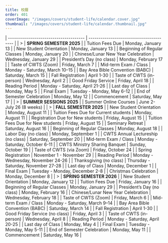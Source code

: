 ```yaml
---
title: 校曆
order: 401
coverImage: "/images/covers/student-life/calendar.cover.jpg"
thumbnail: "/images/covers/student-life/calendar.thumbnail.jpg"
---
```


<style>
    table thead {
        display: none;
    }
    td[colspan] {
        padding-top: 1.5rem;
    }
</style>

| -------------------------------------- | ---------------------------------------- |
| >                                      | **SPRING SEMESTER 2025**                 |
| Tuition Fees Due                       | Monday, January 13                       |
| New Student Orientation                | Monday, January 13                       |
| Beginning of Regular Classes           | Monday, January 20                       |
| Chinese/Lunar New Year Celebration     | Wednesday, January 29                    |
| President’s Day (no class)             | Monday, February 17                      |
| Taste of CWTS (Zoom)                   | Friday, March 7                          |
| Mid-term Exam / Class                  | Monday - Saturday, March 10–15           |
| Bay Area Bible Convention (BABC)       | Saturday, March 15                       |
| Fall Registration                      | April 1-30                               |
| Taste of CWTS (in-person)              | Wednesday, April 2                       |
| Good Friday Service                    | Friday, April 18                         |
| Reading Period                         | Monday - Saturday, April 21-26           |
| Last day of Class                      | Monday, May 5                            |
| Final Exam                             | Tuesday - Monday, May 6-12               |
| End of Semester Celebration            | Monday, May 12                           |
| Commencement                           | Saturday, May 17                         |
| >                                      | **SUMMER SESSIONS 2025**                 |
| Summer Online Courses                  | June 2-July 26 (8 weeks)                 |
| >                                      | **FALL SEMESTER 2025**                   |
| New Student Orientation                | Monday, August 11                        |
| Tuition Fees Due for Current students  | Monday, August 11                        |
| Registration Due for New students      | Friday, August 15                        |
| Tuition Fees Due for New students      | Friday, August 15                        |
| Seminary Retreat                       | Saturday, August 16                      |
| Beginning of Regular Classes           | Monday, August 18                        |
| Labor Day (no class)                   | Monday, September 1                      |
| CWTS Annual Lectureship  (no class)    | Saturday, September 20                   |
| Mid-term Exam / Class                  | Monday - Saturday, October 6-11          |
| CWTS Ministry Sharing Banquet          | Sunday, October 19                       |
| Taste of CWTS (via Zoom)               | Friday, October 24                       |
| Spring Registration                    | November 1 - November 29                 |
| Reading Period                         | Monday - Wednesday, November 24-26       |
| Thanksgiving (no class)                | Thursday - Saturday, November 27-28      |
| Last day of Class                      | Monday, December 1                       |
| Final Exam                             | Tuesday - Monday, December 2-8           |
| Christmas Celebration                  | Monday, December 8                       |
| >                                      | **SPRING SEMESTER 2026**                 |
| New Student Orientation                | Monday, January 12                       |
| Tuition Fees Due                       | Friday, January 16                       |
| Beginning of Regular Classes           | Monday, January 29                       |
| President’s Day (no class)             | Monday, February 16                      |
| Chinese/Lunar New Year Celebration     | Wednesday, February 18                   |
| Taste of CWTS (Zoom)                   | Friday, March 6                          |
| Mid-term Exam / Class                  | Monday - Saturday, March 9–14            |
| Bay Area Bible Convention (BABC)       | Saturday, March 14                       |
| Fall Registration                      | April 1-30                               |
| Good Friday Service (no class)         | Friday, April 3                          |
| Taste of CWTS (in-person)              | Wednesday, April 8                       |
| Reading Period                         | Monday - Saturday, April 20-25           |
| Last day of Class                      | Monday, May 4                            |
| Final Exam                             | Tuesday - Monday, May 5-11               |
| End of Semester Celebration            | Monday, May 11                           |
| Commencement                           | Saturday, May 16                         |